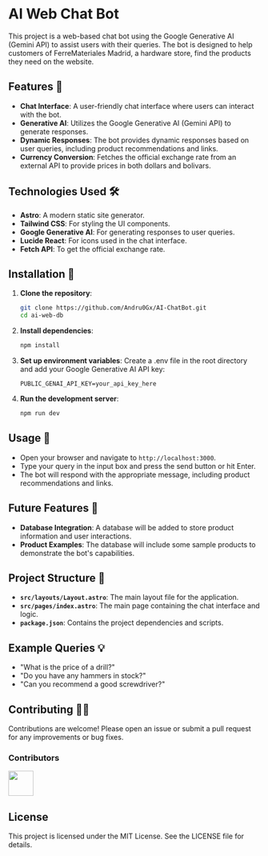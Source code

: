 
# AI Web Chat Bot

This project is a web-based chat bot using the Google Generative AI (Gemini API) to assist users with their queries. The bot is designed to help customers of FerreMateriales Madrid, a hardware store, find the products they need on the website.

## Features 🚀

- **Chat Interface**: A user-friendly chat interface where users can interact with the bot.
- **Generative AI**: Utilizes the Google Generative AI (Gemini API) to generate responses.
- **Dynamic Responses**: The bot provides dynamic responses based on user queries, including product recommendations and links.
- **Currency Conversion**: Fetches the official exchange rate from an external API to provide prices in both dollars and bolivars.

## Technologies Used 🛠️

- **Astro**: A modern static site generator.
- **Tailwind CSS**: For styling the UI components.
- **Google Generative AI**: For generating responses to user queries.
- **Lucide React**: For icons used in the chat interface.
- **Fetch API**: To get the official exchange rate.

## Installation 📝

1. **Clone the repository**:
    ```sh
    git clone https://github.com/Andru0Gx/AI-ChatBot.git
    cd ai-web-db
    ```

2. **Install dependencies**:
    ```sh
    npm install
    ```

3. **Set up environment variables**:
    Create a .env file in the root directory and add your Google Generative AI API key:
    ```env
    PUBLIC_GENAI_API_KEY=your_api_key_here
    ```

4. **Run the development server**:
    ```sh
    npm run dev
    ```

## Usage 📖

- Open your browser and navigate to `http://localhost:3000`.
- Type your query in the input box and press the send button or hit Enter.
- The bot will respond with the appropriate message, including product recommendations and links.

## Future Features 🌟

- **Database Integration**: A database will be added to store product information and user interactions.
- **Product Examples**: The database will include some sample products to demonstrate the bot's capabilities.

## Project Structure 👾

- **`src/layouts/Layout.astro`**: The main layout file for the application.
- **`src/pages/index.astro`**: The main page containing the chat interface and logic.
- **`package.json`**: Contains the project dependencies and scripts.

## Example Queries 💡

- "What is the price of a drill?"
- "Do you have any hammers in stock?"
- "Can you recommend a good screwdriver?"

## Contributing 🧑‍💻

Contributions are welcome! Please open an issue or submit a pull request for any improvements or bug fixes.

### Contributors

<a href="https://github.com/Andru0Gx">
  <img src="https://avatars.githubusercontent.com/u/95187524?v=4" width=50>
</a>

## License

This project is licensed under the MIT License. See the LICENSE file for details.